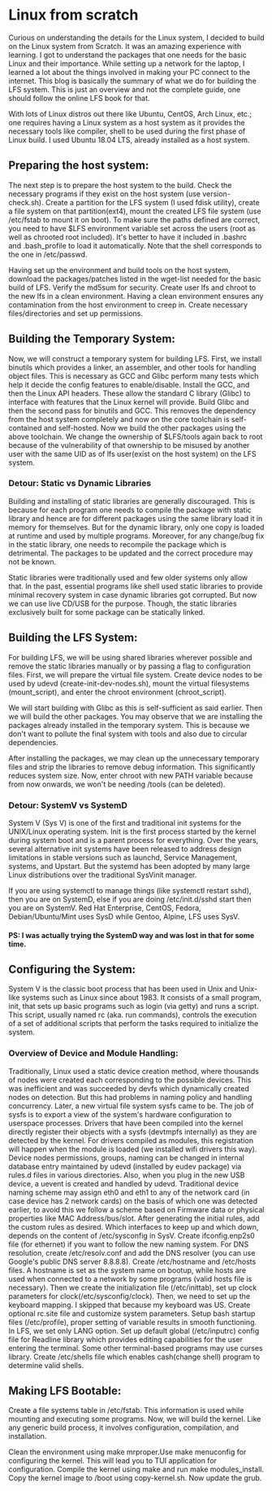 # Linux from scratch

Curious on understanding the details for the Linux system, I decided to build on the Linux system from Scratch. It was an amazing experience with learning. I got to understand the packages that one needs for the basic Linux and their importance. While setting up a network for the laptop, I learned a lot about the things involved in making your PC connect to the internet. This blog is basically the summary of what we do for building the LFS system. This is just an overview and not the complete guide, one should follow the online LFS book for that. 

With lots of Linux distros out there like Ubuntu, CentOS, Arch Linux, etc.; one requires having a Linux system as a host system as it provides the necessary tools like compiler, shell to be used during the first phase of Linux build. I used Ubuntu 18.04 LTS, already installed as a host system.


## Preparing the host system:

The next step is to prepare the host system to the build. Check the necessary programs if they exist on the host system (use version-check.sh). Create a partition for the LFS system (I used fdisk utility), create a file system on that partition(ext4), mount the created LFS file system (use /etc/fstab to mount it on boot). To make sure the paths defined are correct, you need to have $LFS environment variable set across the users (root as well as chrooted root included). It's better to have it included in .bashrc and .bash_profile to load it automatically. Note that the shell corresponds to the one in /etc/passwd.

Having set up the environment and build tools on the host system, download the packages/patches listed in the wget-list needed for the basic build of LFS. Verify the md5sum for security. Create user lfs and chroot to the new lfs in a clean environment. Having a clean environment ensures any contamination from the host environment to creep in. Create necessary files/directories and set up permissions.


## Building the Temporary System:

Now, we will construct a temporary system for building LFS. First, we install binutils which provides a linker, an assembler, and other tools for handling object files. This is necessary as GCC and Glibc perform many tests which help it decide the config features to enable/disable. Install the GCC, and then the Linux API headers. These allow the standard C library (Glibc) to interface with features that the Linux kernel will provide. Build Glibc and then the second pass for binutils and GCC. This removes the dependency from the host system completely and now on the core toolchain is self-contained and self-hosted. Now we build the other packages using the above toolchain. We change the ownership of $LFS/tools again back to root because of the vulnerability of that ownership to be misused by another user with the same UID as of lfs user(exist on the host system) on the LFS system.

### Detour: Static vs Dynamic Libraries

Building and installing of static libraries are generally discouraged. This is because for each program one needs to compile the package with static library and hence are for different packages using the same library load it in memory for themselves. But for the dynamic library, only one copy is loaded at runtime and used by multiple programs. Moreover, for any change/bug fix in the static library, one needs to recompile the package which is detrimental. The packages to be updated and the correct procedure may not be known.

Static libraries were traditionally used and few older systems only allow that. In the past, essential programs like shell used static libraries to provide minimal recovery system in case dynamic libraries got corrupted. But now we can use live CD/USB for the purpose. Though, the static libraries exclusively built for some package can be statically linked.


## Building the LFS System:

For building LFS, we will be using shared libraries wherever possible and remove the static libraries manually or by passing a flag to configuration files. First, we will prepare the virtual file system. Create device nodes to be used by udevd (create-init-dev-nodes.sh), mount the virtual filesystems (mount_script), and enter the chroot environment (chroot_script).

We will start building with Glibc as this is self-sufficient as said earlier. Then we will build the other packages. You may observe that we are installing the packages already installed in the temporary system. This is because we don't want to pollute the final system with tools and also due to circular dependencies.

After installing the packages, we may clean up the unnecessary temporary files and strip the libraries to remove debug information. This significantly reduces system size. Now, enter chroot with new PATH variable because from now onwards, we won't be needing /tools (can be deleted).

### Detour: SystemV vs SystemD

System V (Sys V) is one of the first and traditional init systems for the UNIX/Linux operating system. Init is the first process started by the kernel during system boot and is a parent process for everything. Over the years, several alternative init systems have been released to address design limitations in stable versions such as launchd, Service Management, systems, and Upstart. But the systemd has been adopted by many large Linux distributions over the traditional SysVinit manager.

If you are using systemctl to manage things (like systemctl restart sshd), then you are on SystemD, else if you are doing /etc/init.d/sshd start then you are on SystemV. Red Hat Enterprise, CentOS, Fedora, Debian/Ubuntu/Mint uses SysD while Gentoo, Alpine, LFS uses SysV.

#### PS: I was actually trying the SystemD way and was lost in that for some time.


## Configuring the System:

System V is the classic boot process that has been used in Unix and Unix-like systems such as Linux since about 1983. It consists of a small program, init, that sets up basic programs such as login (via getty) and runs a script. This script, usually named rc (aka. run commands), controls the execution of a set of additional scripts that perform the tasks required to initialize the system.

### Overview of Device and Module Handling: 
Traditionally, Linux used a static device creation method, where thousands of nodes were created each corresponding to the possible devices. This was inefficient and was succeeded by devfs which dynamically created nodes on detection. But this had problems in naming policy and handling concurrency.
Later, a new virtual file system sysfs came to be. The job of sysfs is to export a view of the system's hardware configuration to userspace processes. Drivers that have been compiled into the kernel directly register their objects with a sysfs (devtmpfs internally) as they are detected by the kernel. For drivers compiled as modules, this registration will happen when the module is loaded (we installed wifi drivers this way). Device nodes permissions, groups, naming can be changed in internal database entry maintained by udevd (installed by eudev package) via rules.d files in various directories. Also, when you plug in the new USB device, a uevent is created and handled by udevd. Traditional device naming scheme may assign eth0 and eth1 to any of the network card (in case device has 2 network cards) on the basis of which one was detected earlier, to avoid this we follow a scheme based on Firmware data or physical properties like MAC Address/bus/slot. After generating the initial rules, add the custom rules as desired.
Which interfaces to keep up and which down, depends on the content of /etc/sysconfig in SysV. Create ifconfig.enp2s0 file (for ethernet) if you want to follow the new naming system. For DNS resolution, create /etc/resolv.conf and add the DNS resolver (you can use Google's public DNS server 8.8.8.8). Create /etc/hostname and /etc/hosts files. A hostname is set as the system name on bootup, while hosts are used when connected to a network by some programs (valid hosts file is necessary). Then we create the initialization file (/etc/inittab), set up clock parameters for clock(/etc/sysconfig/clock). Then, we need to set up the keyboard mapping. I skipped that because my keyboard was US. Create optional rc.site file and customize system parameters.
Setup bash startup files (/etc/profile), proper setting of variable results in smooth functioning. In LFS, we set only LANG option. Set up default global (/etc/inputrc) config file for Readline library which provides editing capabilities for the user entering the terminal. Some other terminal-based programs may use curses library. Create /etc/shells file which enables cash(change shell) program to determine valid shells.


## Making LFS Bootable:
Create a file systems table in /etc/fstab. This information is used while mounting and executing some programs. Now, we will build the kernel. Like any generic build process, it involves configuration, compilation, and installation.

Clean the environment using make mrproper.Use make menuconfig for configuring the kernel. This will lead you to TUI application for configuration. Compile the kernel using make and run make modules_install. Copy the kernel image to /boot using copy-kernel.sh. Now update the grub. 
